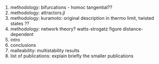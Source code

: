 

1. methodology: bifurcations - homoc tangential??
2. methodology: attractors.jl
3. methodology: kuramoto: original description in thermo limit, twisted states ??
4. methodology: network theory? watts-strogatz figure  distance-dependent
5. intro
6. conclusions
7. malleability: multistability results
8. list of publications: explain briefly the smaller publications
